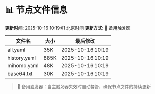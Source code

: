 # 📊 节点文件信息

**更新时间**: 2025-10-16 10:19:01 北京时间
**更新方式**: 🔄 备用触发器

| 文件名 | 大小 | 最后修改 |
|--------|------|----------|
| all.yaml | 35K | 2025-10-16 10:19 |
| history.yaml | 885K | 2025-10-16 10:19 |
| mihomo.yaml | 48K | 2025-10-16 10:19 |
| base64.txt | 30K | 2025-10-16 10:19 |

> 🔄 备用触发器：当主触发器失效时自动接管，确保节点文件的持续更新
